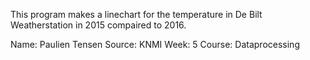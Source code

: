 This program makes a linechart for the temperature in De Bilt Weatherstation 
in 2015 compaired to 2016. 

Name: Paulien Tensen
Source: KNMI
Week: 5
Course: Dataprocessing
